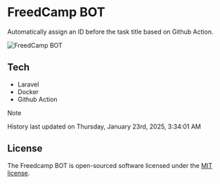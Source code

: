 # FreedCamp BOT

Automatically assign an ID before the task title based on Github Action.

![FreedCamp BOT](https://repository-images.githubusercontent.com/737932867/7d34798b-2680-471c-b089-a78a718d3d6a)

## Tech

- Laravel
- Docker
- Github Action

> [!NOTE]  
> History last updated on Thursday, January 23rd, 2025, 3:34:01 AM

## License

The Freedcamp BOT is open-sourced software licensed under the [MIT license](https://opensource.org/licenses/MIT).
